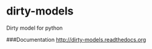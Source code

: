 dirty-models
============

Dirty model for python

###Documentation
http://dirty-models.readthedocs.org
